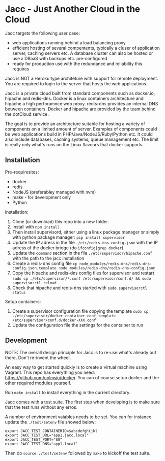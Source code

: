 Jacc - Just Another Cloud in the Cloud
======================================

Jacc targets the following user case:

 * web applications running behind a load balancing proxy
 * efficient hosting of several compentents, typically a cluser of application server, caching servers etc. A database cluster can also be hosted or use a DBaaS with backups etc. pre-configured
 * ready for production use with the redundance and reliability this requires

Jacc is NOT a Heroku type architeture with support for remote deployment. You are required to login to the server that hosts the web applications.

Jacc is a private cloud built from standard components such as docker.io, hipache and redis-dns. Docker is a linux containers architecture and hipache a high perforamnce web proxy. redis-dns provides an internal DNS between containers. Docker and hipache are provided by the team behind the dotCloud service.

The goal is to provide an architecture suitable for hosting a variety of components on a limited amount of server. Examples of components could be web applications build in PHP/Java/NodeJS/Ruby/Python etc. It could also include databases, caching systems, queue management etc. The limit is really only what's runs on the Linux flavours that docker supports.


Installation
------------

Pre-requiresites:

 * docker
 * redis
 * NodeJS (preferabley managed with nvm)
 * make - for development only
 * Python


Installation:

 1. Clone (or download) this repo into a new folder.
 1. Install with `npm install`
 1. Then install supervisord, either using a linux package manager or simply with python package manager: `pip install supervisor`
 1. Update the IP adress in the file `./etc/redis-dns-config.json` with the IP adress of the docker bridge (do `ifconfig|grep docker`).
 1. Update the `command` section in the file `./etc/supervisor/hipache.conf` with the path to the jacc installation
 1. Create a redis-dns config file `cp node_modules/redis-dns/redis-dns-config.json.template node_modules/redis-dns/redis-dns-config.json`
 1. Copy the hipache and redis-dns config files for supervisor and restart `sudo cp ./etc/supervisor/*.conf /etc/supervisor/conf.d/ && sudo supervisorctl reload`
 1. Check that hipache and redis-dns started with `sudo supervisorctl status`


Setup containers:

  1. Create a supervisor configuration file copying the template  `sudo cp ./etc/supervisor/docker-container.conf.template /etc/supervisor/conf.d/docker-XXX.conf`
  1. Update the configuration file the settings for the container to run


Development
------------

NOTE: The overall design principle for Jacc is to re-use what's already out there. Don't re-invent the wheel.


An easy way to get started quickly is to create a virtual machine using Vagrant. This repo has everything you need: https://github.com/colmsjo/docker. You can of course setup docker and the other required modules yourself.

Run `make install` to install everything in the current directory.

Jacc comes with a test suite. The first step when developing is to make sure that the test runs without any erros. 

A number of environment vaiables needs to be set. You can for instance update the `./test/setenv` file showed below:

```
export JACC_TEST_CONTAINERID=$abcdefghijkl
export JACC_TEST_URL="app1.jacc.local"
export JACC_TEST_PORT="80"
export JACC_TEST_DNS="app1.local"
```

Then do `source ./test/setenv` followed by `make` to kickoff the test suite.


